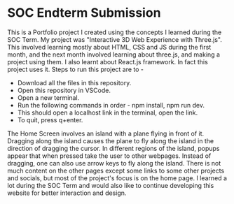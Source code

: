 # SOC Endterm Submission
This is a Portfolio project I created using the concepts I learned during the SOC Term. My project was "Interactive 3D Web Experience with Three.js". This involved learning mostly about HTML, CSS and JS during the first month, and the next month involved learning about three.js, and making a project using them. I also learnt about React.js framework. In fact this project uses it. Steps to run this project are to - 
* Download all the files in this repository.
* Open this repository in VSCode.
* Open a new terminal.
* Run the following commands in order - npm install, npm run dev.
* This should open a localhost link in the terminal, open the link.
* To quit, press q+enter.

The Home Screen involves an island with a plane flying in front of it. Dragging along the island causes the plane to fly along the island in the direction of dragging the cursor. In different regions of the island, popups appear that when pressed take the user to other webpages. Instead of dragging, one can also use arrow keys to fly along the island. There is not much content on the other pages except some links to some other projects and socials, but most of the project's focus is on the home page. I learned a lot during the SOC Term and would also like to continue developing this website for better interaction and design.
